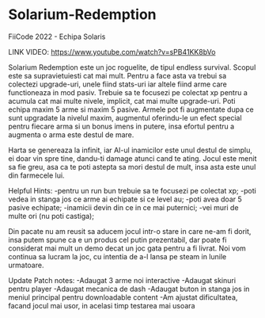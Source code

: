 # Solarium-Redemption
FiiCode 2022 - Echipa Solaris

LINK VIDEO: https://www.youtube.com/watch?v=sPB41KK8bVo

Solarium Redemption este un joc roguelite, de tipul endless survival. Scopul este sa supravietuiesti cat mai mult. Pentru a face asta va trebui sa colectezi
upgrade-uri, unele fiind stats-uri iar altele fiind arme care functioneaza in mod pasiv. Trebuie sa te focusezi pe colectat xp pentru a acumula cat mai multe
nivele, implicit, cat mai multe upgrade-uri.
Poti echipa maxim 5 arme si maxim 5 pasive. Armele pot fi augmentate dupa ce sunt upgradate la nivelul maxim, augmentul oferindu-le un efect special pentru fiecare
arma si un bonus imens in putere, insa efortul pentru a augmenta o arma este destul de mare.

Harta se genereaza la infinit, iar AI-ul inamicilor este unul destul de simplu, ei doar vin spre tine, dandu-ti damage atunci cand te ating.
Jocul este menit sa fie greu, asa ca te poti astepta sa mori destul de mult, insa asta este unul din farmecele lui.

Helpful Hints:
   -pentru un run bun trebuie sa te focusezi pe colectat xp;
   -poti vedea in stanga jos ce arme ai echipate si ce level au;
   -poti avea doar 5 pasive echipate;
   -inamicii devin din ce in ce mai puternici;
   -vei muri de multe ori (nu poti castiga);

Din pacate nu am reusit sa aducem jocul intr-o stare in care ne-am fi dorit, insa putem spune ca e un produs cel putin prezentabil, dar poate fi considerat mai mult
un demo decat un joc gata pentru a fi livrat. Noi vom continua sa lucram la joc, cu intentia de a-l lansa pe steam in lunile urmatoare.

Update Patch notes:
-Adaugat 3 arme noi interactive
-Adaugat skinuri pentru player
-Adaugat mecanica de dash
-Adaugat buton in stanga jos in meniul principal pentru downloadable content
-Am ajustat dificultatea, facand jocul mai usor, in acelasi timp testarea mai usoara
